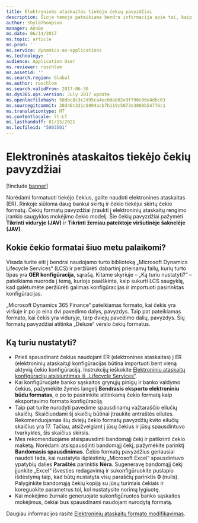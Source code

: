```yaml
---
title: Elektroninės ataskaitos tiekėjo čekių pavyzdžiai
description: Šioje temoje pateikiama bendra informacija apie tai, kaip naudoti elektroninės ataskaitos čekių formatų pavyzdžius.
author: ShylaThompson
manager: AnnBe
ms.date: 06/14/2017
ms.topic: article
ms.prod: ''
ms.service: dynamics-ax-applications
ms.technology: ''
audience: Application User
ms.reviewer: roschlom
ms.assetid: ''
ms.search.region: Global
ms.author: roschlom
ms.search.validFrom: 2017-06-30
ms.dyn365.ops.version: July 2017 update
ms.openlocfilehash: 50dbc8c3c2d95ca4ec0dab02e9f790c06e4dbc63
ms.sourcegitcommit: 38d40c331c8894acb7b119c5073e3088b54776c1
ms.translationtype: HT
ms.contentlocale: lt-LT
ms.lasthandoff: 01/15/2021
ms.locfileid: "5003501"
---
```

# <a name="electronic-reporting-sample-vendor-checks"></a>Elektroninės ataskaitos tiekėjo čekių pavyzdžiai

[!include [banner](../includes/banner.md)]

Norėdami formatuoti tiekėjo čekius, galite naudoti elektronines ataskaitas (ER). Rinkoje siūloma daug bankui skirtų ir čekio tiekėjui skirtų čekio formatų. Čekių formatų pavyzdžiai įtraukti į elektroninių ataskaitų rengimo įrankio saugyklos mokėjimo čekio modelį. Šie čekių pavyzdžiai pažymėti **Tikrinti viduryje (JAV)** ir **Tikrinti žemiau pateiktoje viršutinėje šaknelėje (JAV)**.

## <a name="what-check-formats-are-currently-supported"></a>Kokie čekio formatai šiuo metu palaikomi?

Visada turite eiti į bendrai naudojamo turto biblioteką „Microsoft Dynamics Lifecycle Services“ (LCS) ir peržiūrėti dabartinį prieinamų failų, kurių turto tipas yra **GER konfigūracija**, sąrašą. Kitame skyriuje – „Ką turiu nustatyti?“ – pateikiama nuoroda į temą, kurioje paaiškinta, kaip sukurti LCS saugyklą, kad galėtumėte peržiūrėti galimas konfigūracijas ir importuoti pasirinktas konfigūracijas.

„Microsoft Dynamics 365 Finance“ pateikiamas formato, kai čekis yra viršuje ir po jo eina dvi pavedimo dalys, pavyzdys. Taip pat pateikiamas formato, kai čekis yra viduryje, tarp dviejų pavedimo dalių, pavyzdys. Šių formatų pavyzdžiai atitinka „Deluxe“ verslo čekių formatus.

## <a name="what-do-i-have-to-set-up"></a>Ką turiu nustatyti?

- Prieš spausdinant čekius naudojant ER (elektronines ataskaitas) į ER (elektroninių ataskaitų) konfigūracijas būtina importuoti bent vieną aktyvią čekio konfigūraciją. Instrukcijų ieškokite [Elektroninių ataskaitų konfigūracijų atsisiuntimas iš „Lifecycle Services“](../../dev-itpro/analytics/download-electronic-reporting-configuration-lcs.md).
- Kai konfigūruojate banko sąskaitos grynųjų pinigų ir banko valdymo čekius, pažymėkite žymės langelį **Bendrasis eksporto elektroniniu būdu formatas**, o po to pasirinkite atitinkamą čekio formatą kaip eksportavimo formato konfigūraciją.
- Taip pat turite nurodyti pavedime spausdinamų važtaraščio eilučių skaičių. Skaičiuodami šį skaičių būtinai įtraukite antraštės eilutes. Rekomenduojamas šių dviejų čekio formatų pavyzdžių kvito eilučių skaičius yra 17. Tačiau, atsižvelgiant į jūsų čekius ir jūsų spausdintuvo tvarkykles, šis skaičius skirsis.
- Mes rekomenduojame atsispausdinti bandomąjį čekį ir patikrinti čekio maketą. Norėdami atsispausdinti bandomąjį čekį, pažymėkite parinktį **Bandomasis spausdinimas**. Čekio formatų pavyzdžius geriausiai naudoti tada, kai nustatyta išplėstinių „Microsoft Excel“ spausdintuvo ypatybių dalies **Paraštės** parinktis **Nėra**. Sugeneravę bandomąjį čekį įjunkite „Excel“ išvesties redagavimą ir sukonfigūruokite puslapio išdėstymą taip, kad būtų nustatyta visų paraščių parinktis **0** (nulis). Palyginkite bandomąją čekių kopiją su jūsų turimais čekiais ir koreguokite parametrus tol, kol nustatysite norimą lygiuotę.
- Kai mokėjimo žurnale generuojate sukonfigūruotos banko sąskaitos mokėjimus, čekiai bus spausdinami naudojant nurodytą formatą.

Daugiau informacijos rasite [Elektroninių ataskaitų formato modifikavimas](../../dev-itpro/analytics/modify-electronic-reporting-format-reapply-excel-template.md).
